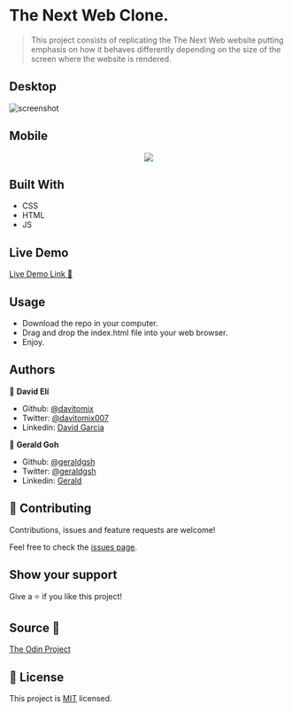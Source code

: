# The Next Web Clone.
> This project consists of replicating the The Next Web website putting emphasis on how it behaves differently depending on the size of the screen where the website is rendered.

## Desktop
![screenshot](./main.gif)

## Mobile
<p align="center">
  <img src="./mobile.gif">
</p>

## Built With
- CSS
- HTML
- JS

## Live Demo
[Live Demo Link :rocket:](https://davitomix.github.io/the-next-web-clone/)


## Usage
- Download the repo in your computer.
- Drag and drop the index.html file into your web browser.
- Enjoy.


## Authors
👤 **David Elí**

- Github: [@davitomix](https://github.com/davitomix)
- Twitter: [@davitomix007](https://twitter.com/davitomix007)
- Linkedin: [David Garcia](https://www.linkedin.com/in/davideligarcia/)

👤 **Gerald Goh**

- Github: [@geraldgsh](https://github.com/geraldgsh)
- Twitter: [@geraldgsh](#)
- Linkedin: [Gerald](#)

## 🤝 Contributing
Contributions, issues and feature requests are welcome!

Feel free to check the [issues page](issues/).

## Show your support
Give a ⭐️ if you like this project!

## Source :gem:
[The Odin Project](https://www.theodinproject.com/courses/html5-and-css3/lessons/building-with-responsive-design)

## 📝 License
This project is [MIT](lic.url) licensed.

